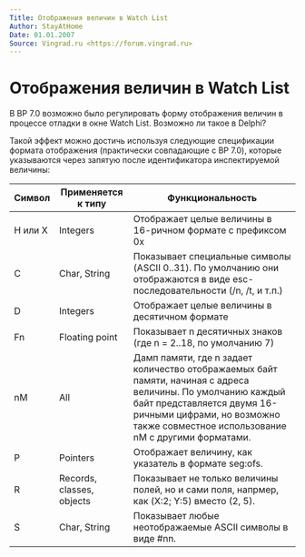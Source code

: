 ```yaml
---
Title: Отображения величин в Watch List
Author: StayAtHome
Date: 01.01.2007
Source: Vingrad.ru <https://forum.vingrad.ru>
---
```



Отображения величин в Watch List
================================

В BP 7.0 возможно было регулировать форму отображения величин в процессе
отладки в окне Watch List. Возможно ли такое в Delphi?

Такой эффект можно достичь используя следующие спецификации формата
отображения (практически совпадающие с BP 7.0), которые указываются
через запятую после идентификатора инспектируемой величины:

Символ   |Применяется к типу         |Функциональность
---------|---------------------------|--------------------------------------------------------------------------------------------------------------------------------------------------------------------------------------------------------------------------------
H или X  |Integers                   |Отображает целые величины в 16-ричном формате с префиксом 0x
C        |Char, String               |Показывает специальные символы (ASCII 0..31). По умолчанию они отображаются в виде esc-последовательности (/n, /t, и т.п.)
D        |Integers                   |Отображает целые величины в десятичном формате
Fn       |Floating point             |Показывает n десятичных знаков (где n = 2..18, по умолчанию 7)
nM       |All                        |Дамп памяти, где n задает количество отображаемых байт памяти, начиная с адреса величины. По умолчанию каждый байт представляется двумя 16-ричными цифрами, но возможно также совместное использование nM с другими форматами.
P        |Pointers                   |Отображает величину, как указатель в формате seg:ofs.
R        |Records, classes, objects  |Показывает не только величины полей, но и сами поля, напрмер, как (X:2; Y:5) вместо (2, 5).
S        |Char, String               |Показывает любые неотображаемые ASCII символы в виде #nn.


